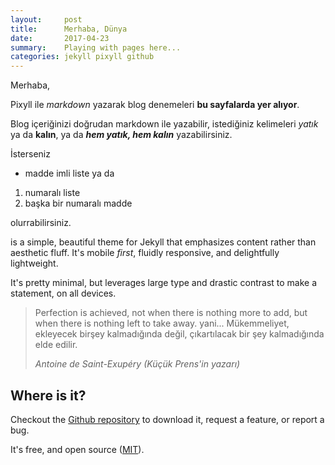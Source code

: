 ```yaml
---
layout:     post
title:      Merhaba, Dünya
date:       2017-04-23
summary:    Playing with pages here...
categories: jekyll pixyll github
---
```


Merhaba,

Pixyll ile *markdown* yazarak blog denemeleri **bu sayfalarda yer alıyor**. 

Blog içeriğinizi doğrudan markdown ile yazabilir, istediğiniz kelimeleri *yatık* ya da **kalın**, ya da ***hem yatık, hem kalın*** yazabilirsiniz.

İsterseniz 
* madde imli liste
ya da 
1. numaralı liste
2. başka bir numaralı madde

olurrabilirsiniz. 

is a simple, beautiful theme for Jekyll that emphasizes content rather than aesthetic fluff. It's mobile _first_, fluidly responsive, and delightfully lightweight.

It's pretty minimal, but leverages large type and drastic contrast to make a statement, on all devices.

<blockquote>
  <p>
    Perfection is achieved, not when there is nothing more to add, but when there is nothing left to take away.
    yani...
    Mükemmeliyet, ekleyecek birşey kalmadığında değil, çıkartılacak bir şey kalmadığında elde edilir.
  </p>
  <footer><cite title="Antoine de Saint-Exupéry">Antoine de Saint-Exupéry (Küçük Prens'in yazarı)</cite></footer>
</blockquote>

## Where is it?

Checkout the [Github repository](https://github.com/johnotander/pixyll) to download it, request a feature, or report a bug.

It's free, and open source ([MIT](http://opensource.org/licenses/MIT)).

